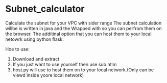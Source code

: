 # Subnet_calculator
Calculate the subnet for your VPC with sider range
The subnet calculation willbe is written in java and the Wrapped with so you can perfrom them on the browser.
The additinal option that you can host them to your local netowrk using python flask.

Hoe to use:
1. Download and extract 
2. If you just want to use yourself then use sub.htlm
3. host.py will use to host them on to your local network.(Only can be viewd inside yoore local network)
